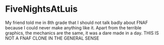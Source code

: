 # FiveNightsAtLuis
My friend told me in 8th grade that I should not talk badly about FNAF because I could never make anything like it. Apart from the terrible graphics, the mechanics are the same, it was a dare made in a day.
THIS IS NOT A FNAF CLONE IN THE GENERAL SENSE
